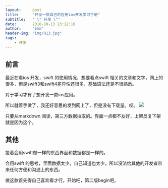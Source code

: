 ```yaml
---
layout:     post
title:      "开发一款自己的应用ios开发学习手册"
subtitle:   " \" 开发 \""
date:       2018-10-13 13:12:10
author:     "Smm"
header-img: "img/013.jpg"
tags:
    - 开发
---
```



## 前言


最近在看ios 开发，swift 的使用情况，想要看点swift 相关的文章和文字，网上的很多，但是swift3和swift4差异性还很多，基础语法还是不很熟悉。

对于学习才有了想开发一款ios应用。

所以就着手做了，我还好意思的发到网上了，但是没有下载量。哎。
![](https://i.imgur.com/OTV2J3p.png)

只要从markdown 阅读，第三方数据拉取的。界面一点都不友好，上架反复下架就是因为这个。

## 其他

接着会用swift做一样的东西界面和数据都是一样的。

会用swift 的思考，里面数据太少，自己知道也太少，所以没法给其他的开发者带来任何方便和沟通上的东西。

做这款首先得自己喜欢看才行。开始吧，第二版begin吧。











